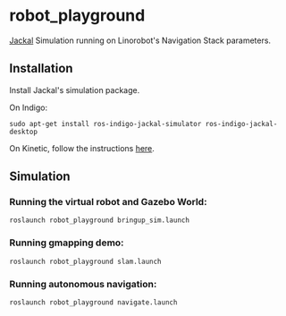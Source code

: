 # robot_playground
 [Jackal](https://www.clearpathrobotics.com/jackal-small-unmanned-ground-vehicle/) Simulation running on Linorobot's Navigation Stack parameters.

## Installation

Install Jackal's simulation package.

On Indigo:

    sudo apt-get install ros-indigo-jackal-simulator ros-indigo-jackal-desktop

On Kinetic, follow the instructions [here](https://gist.github.com/grassjelly/2aaf4bba739852616f37e1599db12464).

## Simulation

### Running the virtual robot and Gazebo World:
    roslaunch robot_playground bringup_sim.launch

### Running gmapping demo:
    roslaunch robot_playground slam.launch

### Running autonomous navigation:
    roslaunch robot_playground navigate.launch

